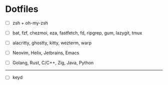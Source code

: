 # Dotfiles

- [ ] zsh + oh-my-zsh

- [ ] bat, fzf, chezmoi, eza, fastfetch, fd, ripgrep, gum, lazygit, tmux

- [ ] alacritty, ghostty, kitty, wezterm, warp

- [ ] Neovim, Helix, Jetbrains, Emacs

- [ ] Golang, Rust, C/C++, Zig, Java, Python

---

- [ ] keyd
